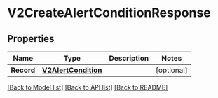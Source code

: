 # V2CreateAlertConditionResponse

## Properties

Name | Type | Description | Notes
------------ | ------------- | ------------- | -------------
**Record** | [**V2AlertCondition**](v2AlertCondition.md) |  | [optional] 

[[Back to Model list]](../README.md#documentation-for-models) [[Back to API list]](../README.md#documentation-for-api-endpoints) [[Back to README]](../README.md)


